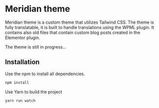 # Meridian theme

Meridian theme is a custom theme that utilizes Tailwind CSS. The theme is fully translatable, it is built to handle translations using the WPML plugin. It contains also old files that contain custom blog posts created in the Elementor plugin.

The theme is still in progress...

## Installation

Use the npm to install all dependencies.

```bash
npm install
```

Use Yarn to build the project

```bash
yarn run watch
```